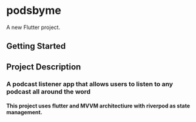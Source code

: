 # podsbyme

A new Flutter project.

## Getting Started

## Project Description

### A podcast listener app that allows users to listen to any podcast all around the word

#### This project uses flutter and MVVM architectiure with riverpod as state management.